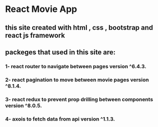 # React Movie App 
## this site created with html , css , bootstrap and react js framework
## packeges that used in this site are:
### 1- react router to navigate between pages version ^6.4.3.
### 2- react pagination to move between movie pages version ^8.1.4.
### 3- react redux to prevent prop drilling between components version ^8.0.5.
### 4- axois to fetch data from api version ^1.1.3.
 
